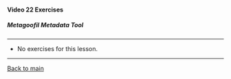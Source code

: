 #### Video 22 Exercises

##### Metagoofil Metadata Tool

---

- No exercises for this lesson.

---

[Back to main](https://github.com/rot0xd/CBTNuggets/blob/master/CEHv9/README.md)


